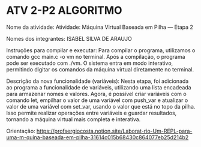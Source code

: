 # ATV 2-P2 ALGORITMO
Nome da atividade: Atividade: Máquina Virtual Baseada em Pilha — Etapa 2

Nomes dos integrantes: ISABEL SILVA DE ARAUJO

Instruções para compilar e executar:
  Para compilar o programa, utilizamos o comando gcc main.c -o vm no terminal. Após a compilação, o programa pode ser executado com ./vm. O sistema entra em modo interativo, permitindo digitar os comandos da máquina virtual diretamente no terminal.

Descrição da nova funcionalidade (variáveis):
  Nesta etapa, foi adicionada ao programa a funcionalidade de variáveis, utilizando uma lista encadeada para armazenar nomes e valores. Agora, é possível criar variáveis com o comando let, empilhar o valor de uma variável com push_var e atualizar o valor de uma variável com   set_var, usando o valor que está no topo da pilha. Isso permite realizar operações entre variáveis e guardar resultados, tornando a máquina virtual mais completa e interativa.

Orientação: https://profsergiocosta.notion.site/Laborat-rio-Um-REPL-para-uma-m-quina-baseada-em-pilha-31614c015b68430c864077eb25d214b2  
